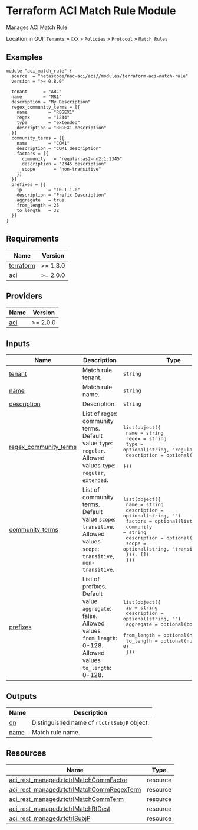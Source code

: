 <!-- BEGIN_TF_DOCS -->
# Terraform ACI Match Rule Module

Manages ACI Match Rule

Location in GUI:
`Tenants` » `XXX` » `Policies` » `Protocol` » `Match Rules`

## Examples

```hcl
module "aci_match_rule" {
  source  = "netascode/nac-aci/aci//modules/terraform-aci-match-rule"
  version = ">= 0.8.0"

  tenant      = "ABC"
  name        = "MR1"
  description = "My Description"
  regex_community_terms = [{
    name        = "REGEX1"
    regex       = "1234"
    type        = "extended"
    description = "REGEX1 description"
  }]
  community_terms = [{
    name        = "COM1"
    description = "COM1 description"
    factors = [{
      community   = "regular:as2-nn2:1:2345"
      description = "2345 description"
      scope       = "non-transitive"
    }]
  }]
  prefixes = [{
    ip          = "10.1.1.0"
    description = "Prefix Description"
    aggregate   = true
    from_length = 25
    to_length   = 32
  }]
}
```

## Requirements

| Name | Version |
|------|---------|
| <a name="requirement_terraform"></a> [terraform](#requirement\_terraform) | >= 1.3.0 |
| <a name="requirement_aci"></a> [aci](#requirement\_aci) | >= 2.0.0 |

## Providers

| Name | Version |
|------|---------|
| <a name="provider_aci"></a> [aci](#provider\_aci) | >= 2.0.0 |

## Inputs

| Name | Description | Type | Default | Required |
|------|-------------|------|---------|:--------:|
| <a name="input_tenant"></a> [tenant](#input\_tenant) | Match rule tenant. | `string` | n/a | yes |
| <a name="input_name"></a> [name](#input\_name) | Match rule name. | `string` | n/a | yes |
| <a name="input_description"></a> [description](#input\_description) | Description. | `string` | `""` | no |
| <a name="input_regex_community_terms"></a> [regex\_community\_terms](#input\_regex\_community\_terms) | List of regex community terms. Default value `type`: `regular`. Allowed values `type`: `regular`, `extended`. | <pre>list(object({<br>    name        = string<br>    regex       = string<br>    type        = optional(string, "regular")<br>    description = optional(string, "")<br>  }))</pre> | `[]` | no |
| <a name="input_community_terms"></a> [community\_terms](#input\_community\_terms) | List of community terms. Default value `scope`: `transitive`. Allowed values `scope`: `transitive`, `non-transitive`. | <pre>list(object({<br>    name        = string<br>    description = optional(string, "")<br>    factors = optional(list(object({<br>      community   = string<br>      description = optional(string, "")<br>      scope       = optional(string, "transitive")<br>    })), [])<br>  }))</pre> | `[]` | no |
| <a name="input_prefixes"></a> [prefixes](#input\_prefixes) | List of prefixes. Default value `aggregate`: false. Allowed values `from_length`: 0-128. Allowed values `to_length`: 0-128. | <pre>list(object({<br>    ip          = string<br>    description = optional(string, "")<br>    aggregate   = optional(bool, false)<br>    from_length = optional(number, 0)<br>    to_length   = optional(number, 0)<br>  }))</pre> | `[]` | no |

## Outputs

| Name | Description |
|------|-------------|
| <a name="output_dn"></a> [dn](#output\_dn) | Distinguished name of `rtctrlSubjP` object. |
| <a name="output_name"></a> [name](#output\_name) | Match rule name. |

## Resources

| Name | Type |
|------|------|
| [aci_rest_managed.rtctrlMatchCommFactor](https://registry.terraform.io/providers/CiscoDevNet/aci/latest/docs/resources/rest_managed) | resource |
| [aci_rest_managed.rtctrlMatchCommRegexTerm](https://registry.terraform.io/providers/CiscoDevNet/aci/latest/docs/resources/rest_managed) | resource |
| [aci_rest_managed.rtctrlMatchCommTerm](https://registry.terraform.io/providers/CiscoDevNet/aci/latest/docs/resources/rest_managed) | resource |
| [aci_rest_managed.rtctrlMatchRtDest](https://registry.terraform.io/providers/CiscoDevNet/aci/latest/docs/resources/rest_managed) | resource |
| [aci_rest_managed.rtctrlSubjP](https://registry.terraform.io/providers/CiscoDevNet/aci/latest/docs/resources/rest_managed) | resource |
<!-- END_TF_DOCS -->